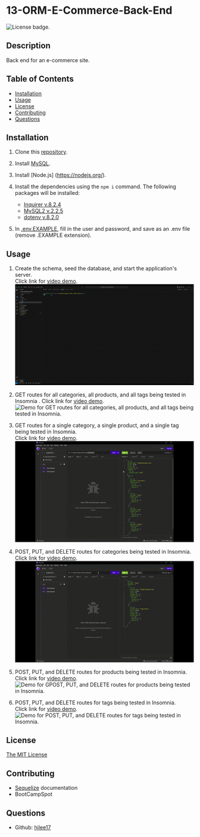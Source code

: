 # 13-ORM-E-Commerce-Back-End
![License badge.](https://img.shields.io/badge/License-MIT-yellow.svg) 

## Description
Back end for an e-commerce site. 

## Table of Contents
- [Installation](#installation)
- [Usage](#usage)
- [License](#license)
- [Contributing](#contributing)
- [Questions](#questions)


## Installation
1. Clone this [repository](https://github.com/hjlee17/13-ORM-e-commerce-back-end.git).

2. Install [MySQL](https://www.mysql.com/downloads/).
3. Install [Node.js] (https://nodejs.org/).
4. Install the dependencies using the ```npm i``` command. The following packages will be installed:
   - [Inquirer v.8.2.4](https://www.npmjs.com/package/inquirer/v/8.2.4)
   - [MySQL2 v.2.2.5](https://www.npmjs.com/package/mysql2/v/2.2.5)
   - [dotenv v.8.2.0](https://www.npmjs.com/package/dotenv/v/8.2.0)

5. In [.env.EXAMPLE](.env.EXAMPLE), fill in the user and password, and save as an .env file (remove .EXAMPLE extension).


## Usage
1. Create the schema, seed the database, and start the application's server.  
Click link for [video demo](https://drive.google.com/file/d/1GCzVHfIIurNg7EeRDtKlOAQVCOfbb05J/view?usp=sharing).  
![Demo to create the schema, seed the database, and start the application's server.](assets/13-step-1.gif)  

2. GET routes for all categories, all products, and all tags being tested in Insomnia .
Click link for [video demo](https://drive.google.com/file/d/1CZCkpjp5XqSN9Al24v1If8Wmz7SGn46v/view?usp=sharing).  
![Demo for GET routes for all categories, all products, and all tags being tested in Insomnia.](assets/13-step-2.gif) 

3. GET routes for a single category, a single product, and a single tag being tested in Insomnia.  
Click link for [video demo](https://drive.google.com/file/d/1Kgpi7E9e5x_Z8ywoOqHQSsbO4cVEFTsD/view?usp=sharing).  
![Demo for GET routes for a single category, a single product, and a single tag being tested in Insomnia.](assets/13-step-3.gif) 

4. POST, PUT, and DELETE routes for categories being tested in Insomnia.  
Click link for [video demo](https://drive.google.com/file/d/1kpPDR5D72MORzcvx29l9RhLEeDHDQImv/view?usp=sharing).  
![Demo for POST, PUT, and DELETE routes for categories being tested in Insomnia.](assets/13-step-4.gif) 

5. POST, PUT, and DELETE routes for products being tested in Insomnia.  
Click link for [video demo](https://drive.google.com/file/d/1ajnx0RlDW7yS6Lbo0zrKj2swhv523FCX/view?usp=sharing).  
![Demo for GPOST, PUT, and DELETE routes for products being tested in Insomnia.](assets/13-step-5.gif) 

6. POST, PUT, and DELETE routes for tags being tested in Insomnia.  
Click link for [video demo](https://drive.google.com/file/d/1w1aaJKno6fEB2uDMothIFvzzLZyctBhD/view?usp=sharing).  
![Demo for POST, PUT, and DELETE routes for tags being tested in Insomnia.](assets/13-step-6.gif) 


## License
[The MIT License](https://opensource.org/licenses/MIT/)

## Contributing
- [Sequelize](https://sequelize.org/docs/v6/) documentation
- BootCampSpot


## Questions
- Github: [hjlee17](https://github.com/hjlee17)
